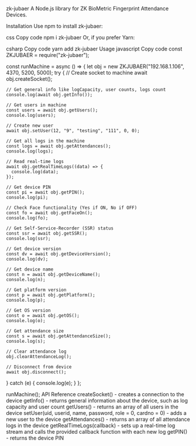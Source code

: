 zk-jubaer
A Node.js library for ZK BioMetric Fingerprint Attendance Devices.

Installation
Use npm to install zk-jubaer:

css
Copy code
npm i zk-jubaer
Or, if you prefer Yarn:

csharp
Copy code
yarn add zk-jubaer
Usage
javascript
Copy code
const ZKJUBAER = require("zk-jubaer");

const runMachine = async () => {
  let obj = new ZKJUBAER("192.168.1.106", 4370, 5200, 5000);
  try {
    // Create socket to machine
    await obj.createSocket();

    // Get general info like logCapacity, user counts, logs count
    console.log(await obj.getInfo());

    // Get users in machine
    const users = await obj.getUsers();
    console.log(users);

    // Create new user
    await obj.setUser(12, "9", "testing", "111", 0, 0);

    // Get all logs in the machine
    const logs = await obj.getAttendances();
    console.log(logs);

    // Read real-time logs
    await obj.getRealTimeLogs((data) => {
      console.log(data);
    });

    // Get device PIN
    const pi = await obj.getPIN();
    console.log(pi);

    // Check Face functionality (Yes if ON, No if OFF)
    const fo = await obj.getFaceOn();
    console.log(fo);

    // Get Self-Service-Recorder (SSR) status
    const ssr = await obj.getSSR();
    console.log(ssr);

    // Get device version
    const dv = await obj.getDeviceVersion();
    console.log(dv);

    // Get device name
    const n = await obj.getDeviceName();
    console.log(n);

    // Get platform version
    const p = await obj.getPlatform();
    console.log(p);

    // Get OS version
    const o = await obj.getOS();
    console.log(o);

    // Get attendance size
    const s = await obj.getAttendanceSize();
    console.log(s);

    // Clear attendance log
    obj.clearAttendanceLog();

    // Disconnect from device
    await obj.disconnect();
  } catch (e) {
    console.log(e);
  }
};

runMachine();
API Reference
createSocket() - creates a connection to the device
getInfo() - returns general information about the device, such as log capacity and user count
getUsers() - returns an array of all users in the device
setUser(uid, userid, name, password, role = 0, cardno = 0) - adds a new user to the device
getAttendances() - returns an array of all attendance logs in the device
getRealTimeLogs(callback) - sets up a real-time log stream and calls the provided callback function with each new log
getPIN() - returns the device PIN


